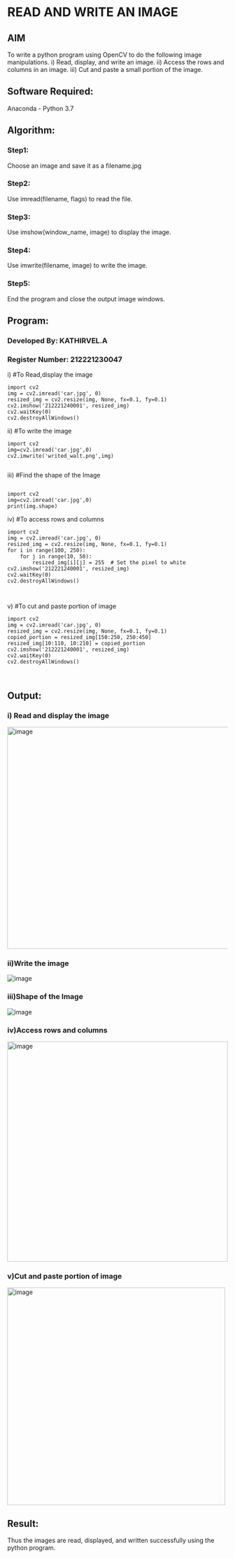 # READ AND WRITE AN IMAGE
## AIM
To write a python program using OpenCV to do the following image manipulations.
i) Read, display, and write an image.
ii) Access the rows and columns in an image.
iii) Cut and paste a small portion of the image.

## Software Required:
Anaconda - Python 3.7
## Algorithm:
### Step1:
Choose an image and save it as a filename.jpg
### Step2:
Use imread(filename, flags) to read the file.
### Step3:
Use imshow(window_name, image) to display the image.
### Step4:
Use imwrite(filename, image) to write the image.
### Step5:
End the program and close the output image windows.
## Program:
### Developed By: KATHIRVEL.A
### Register Number: 212221230047
i) #To Read,display the image
```
import cv2
img = cv2.imread('car.jpg', 0)
resized_img = cv2.resize(img, None, fx=0.1, fy=0.1)
cv2.imshow('212221240001', resized_img)
cv2.waitKey(0)
cv2.destroyAllWindows()

```
ii) #To write the image
```
import cv2
img=cv2.imread('car.jpg',0)
cv2.imwrite('writed_walt.png',img)


```
iii) #Find the shape of the Image
```

import cv2
img=cv2.imread('car.jpg',0)
print(img.shape)

```
iv) #To access rows and columns

```
import cv2
img = cv2.imread('car.jpg', 0)
resized_img = cv2.resize(img, None, fx=0.1, fy=0.1)
for i in range(100, 250):
    for j in range(10, 50):
        resized_img[i][j] = 255  # Set the pixel to white
cv2.imshow('212221240001', resized_img)
cv2.waitKey(0)
cv2.destroyAllWindows()



```
v) #To cut and paste portion of image
```
import cv2
img = cv2.imread('car.jpg', 0)
resized_img = cv2.resize(img, None, fx=0.1, fy=0.1)
copied_portion = resized_img[150:250, 250:450]
resized_img[10:110, 10:210] = copied_portion
cv2.imshow('212221240001', resized_img)
cv2.waitKey(0)
cv2.destroyAllWindows()



```

## Output:

### i) Read and display the image


<img width="508" alt="image" src="https://github.com/KathirvelAIDS/READ-AND-WRITE-IMAGE/assets/94911373/1a67ffaf-e28a-433d-81fb-2215c34eec0e">






### ii)Write the image



![image](https://github.com/KathirvelAIDS/READ-AND-WRITE-IMAGE/assets/94911373/2779ace3-4d7c-41b2-8525-7940bab61139)






### iii)Shape of the Image


![image](https://github.com/KathirvelAIDS/READ-AND-WRITE-IMAGE/assets/94911373/309414d9-9f9a-4644-b8e4-22ff2bc5b218)





### iv)Access rows and columns


<img width="504" alt="image" src="https://github.com/KathirvelAIDS/READ-AND-WRITE-IMAGE/assets/94911373/85c21793-3fa7-4e03-a0f2-e6939b68abec">





### v)Cut and paste portion of image




<img width="498" alt="image" src="https://github.com/KathirvelAIDS/READ-AND-WRITE-IMAGE/assets/94911373/dca2c8f7-776a-4baa-bd32-653b47cbd4b3">


## Result:
Thus the images are read, displayed, and written successfully using the python program.
